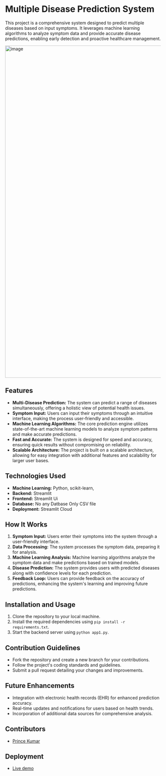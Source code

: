 # Multiple Disease Prediction System
This project is a comprehensive system designed to predict multiple diseases based on input symptoms. It leverages machine learning algorithms to analyze symptom data and provide accurate disease predictions, enabling early detection and proactive healthcare management.

<img width="1074" alt="image" src="https://github.com/princekumarg/multiple_disease_prediction/assets/86905668/522d1152-9db9-481f-9aba-ffdc874d8db2">

## Features

- **Multi-Disease Prediction:** The system can predict a range of diseases simultaneously, offering a holistic view of potential health issues.
- **Symptom Input:** Users can input their symptoms through an intuitive interface, making the process user-friendly and accessible.
- **Machine Learning Algorithms:** The core prediction engine utilizes state-of-the-art machine learning models to analyze symptom patterns and make accurate predictions.
- **Fast and Accurate:** The system is designed for speed and accuracy, ensuring quick results without compromising on reliability.
- **Scalable Architecture:** The project is built on a scalable architecture, allowing for easy integration with additional features and scalability for larger user bases.

## Technologies Used

- **Machine Learning:** Python, scikit-learn,
- **Backend:** Streamlit
- **Frontend:** Streamlit Ui
- **Database:** No any Datbase Only CSV file
- **Deployment:** Streamlit Cloud

## How It Works

1. **Symptom Input:** Users enter their symptoms into the system through a user-friendly interface.
2. **Data Processing:** The system processes the symptom data, preparing it for analysis.
3. **Machine Learning Analysis:** Machine learning algorithms analyze the symptom data and make predictions based on trained models.
4. **Disease Prediction:** The system provides users with predicted diseases along with confidence levels for each prediction.
5. **Feedback Loop:** Users can provide feedback on the accuracy of predictions, enhancing the system's learning and improving future predictions.

## Installation and Usage

1. Clone the repository to your local machine.
2. Install the required dependencies using `pip install -r requirements.txt`.
3. Start the backend server using `python app1.py`.

## Contribution Guidelines

- Fork the repository and create a new branch for your contributions.
- Follow the project's coding standards and guidelines.
- Submit a pull request detailing your changes and improvements.

## Future Enhancements

- Integration with electronic health records (EHR) for enhanced prediction accuracy.
- Real-time updates and notifications for users based on health trends.
- Incorporation of additional data sources for comprehensive analysis.

## Contributors

- [Prince Kumar]([[princekumarg](https://github.com/princekumarg)])

## Deployment

- [Live demo](https://princekumarg-multiple-disease-prediction-app1-4366nx.streamlit.app/)
